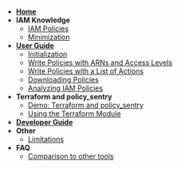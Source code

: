 * [**Home**](Home)
* **IAM Knowledge**
  * [IAM Policies](IAM-Policies)
  * [Minimization](Minimization)
* [**User Guide**](User-Guide)
  * [Initialization](Initializing-policy_sentry)
  * [Write Policies with ARNs and Access Levels](Writing-IAM-Policies-with-Resource-ARNs-and-Access-Levels)
  * [Write Policies with a List of Actions](Writing-IAM-Policies-with-a-List-of-Actions)
  * [Downloading Policies](Downloading-Policies)
  * [Analyzing IAM Policies](Analyzing-IAM-Policies)
* **Terraform and policy_sentry**
  * [Demo: Terraform and policy_sentry](Terraform-Usage-Demo)
  * [Using the Terraform Module](Terraform-Modules)
* [**Developer Guide**](Developer-Guide)
* **Other**
  * [Limitations](Limitations)
* **FAQ**
  * [Comparison to other tools](Comparison-to-other-tools)